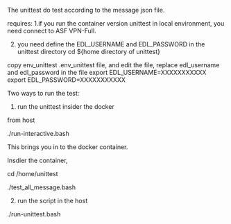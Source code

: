 The unittest do test according to the message json file.

requires:
1.if you run the container version unittest in local environment, you need connect to ASF VPN-Full.

2. you need define the EDL_USERNAME and EDL_PASSWORD in the unittest directory
cd ${home directory of unittest}

copy env_unittest .env_unittest file, and edit the file, replace edl_username and edl_password in the file
export EDL_USERNAME=XXXXXXXXXXX
export EDL_PASSWORD=XXXXXXXXXXX


Two ways to run the test:

1. run the unittest insider the docker

from host 

./run-interactive.bash

This brings you in to the docker container.

Insdier the container,

cd /home/unittest

./test_all_message.bash


2. run the script in the host

./run-unittest.bash





